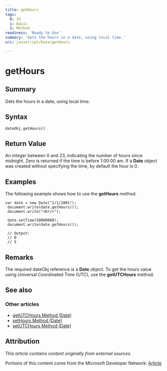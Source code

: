 ```yaml
---
title: getHours
tags:
  0: JS
  1: Basic
  3: Method
readiness: 'Ready to Use'
summary: 'Gets the hours in a date, using local time.'
uri: javascript/Date/getHours

---
```

# getHours

## Summary

Gets the hours in a date, using local time.

## Syntax

    dateObj.getHours()

## Return Value

An integer between 0 and 23, indicating the number of hours since midnight. Zero is returned if the time is before 1:00:00 am. If a **Date** object was created without specifying the time, by default the hour is 0.

## Examples

The following example shows how to use the **getHours** method.

``` {.js}
var date = new Date("1/1/2001");
 document.write(date.getHours());
 document.write("<br/>");

 date.setTime(50000000);
 document.write(date.getHours());

 // Output:
 // 0
 // 5
```

## Remarks

The required dateObj reference is a **Date** object. To get the hours value using Universal Coordinated Time (UTC), use the **getUTCHours** method.

## See also

### Other articles

-   [getUTCHours Method (Date)](/javascript/Date/getUTCHours)
-   [setHours Method (Date)](/javascript/Date/setHours)
-   [setUTCHours Method (Date)](/javascript/Date/setUTCHours)

## Attribution

*This article contains content originally from external sources.*

Portions of this content come from the Microsoft Developer Network: [Article](http://msdn.microsoft.com/en-us/library/ie/815z9tc9(v=vs.94).aspx)

